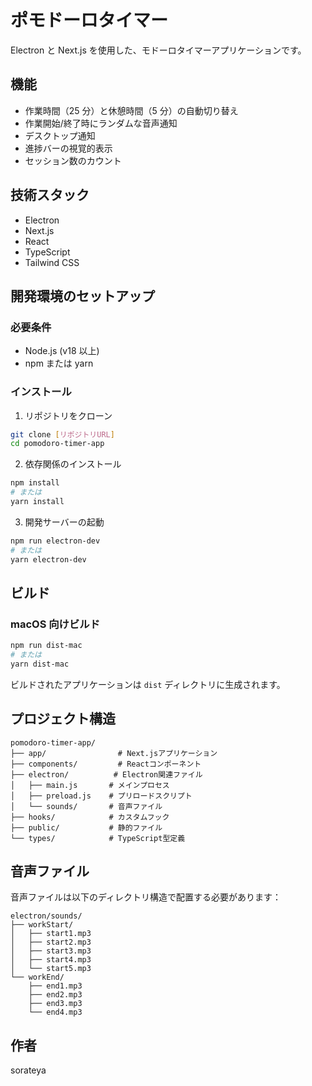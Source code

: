 # ポモドーロタイマー

Electron と Next.js を使用した、モドーロタイマーアプリケーションです。

## 機能

- 作業時間（25 分）と休憩時間（5 分）の自動切り替え
- 作業開始/終了時にランダムな音声通知
- デスクトップ通知
- 進捗バーの視覚的表示
- セッション数のカウント

## 技術スタック

- Electron
- Next.js
- React
- TypeScript
- Tailwind CSS

## 開発環境のセットアップ

### 必要条件

- Node.js (v18 以上)
- npm または yarn

### インストール

1. リポジトリをクローン

```bash
git clone [リポジトリURL]
cd pomodoro-timer-app
```

2. 依存関係のインストール

```bash
npm install
# または
yarn install
```

3. 開発サーバーの起動

```bash
npm run electron-dev
# または
yarn electron-dev
```

## ビルド

### macOS 向けビルド

```bash
npm run dist-mac
# または
yarn dist-mac
```

ビルドされたアプリケーションは `dist` ディレクトリに生成されます。

## プロジェクト構造

```
pomodoro-timer-app/
├── app/                # Next.jsアプリケーション
├── components/         # Reactコンポーネント
├── electron/          # Electron関連ファイル
│   ├── main.js       # メインプロセス
│   ├── preload.js    # プリロードスクリプト
│   └── sounds/       # 音声ファイル
├── hooks/            # カスタムフック
├── public/           # 静的ファイル
└── types/            # TypeScript型定義
```

## 音声ファイル

音声ファイルは以下のディレクトリ構造で配置する必要があります：

```
electron/sounds/
├── workStart/
│   ├── start1.mp3
│   ├── start2.mp3
│   ├── start3.mp3
│   ├── start4.mp3
│   └── start5.mp3
└── workEnd/
    ├── end1.mp3
    ├── end2.mp3
    ├── end3.mp3
    └── end4.mp3
```

## 作者

sorateya
